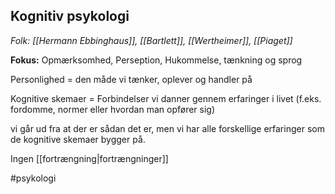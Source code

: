 ## Kognitiv psykologi
*Folk: [[Hermann Ebbinghaus]], [[Bartlett]], [[Wertheimer]], [[Piaget]]*


**Fokus:** Opmærksomhed, Perseption, Hukommelse, tænkning og sprog

Personlighed = den måde vi tænker, oplever og handler på

Kognitive skemaer = Forbindelser vi danner gennem erfaringer i livet (f.eks. fordomme, normer eller hvordan man opfører sig)

vi går ud fra at der er sådan det er, men vi har alle forskellige erfaringer som de kognitive skemaer bygger på.

Ingen [[fortrængning|fortrængninger]]



#psykologi